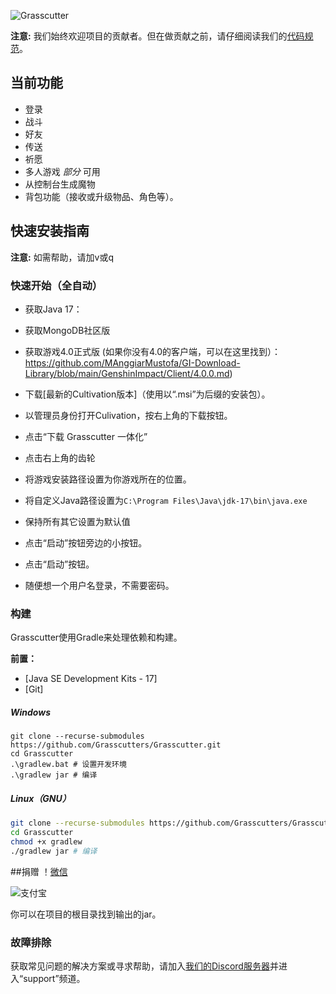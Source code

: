 
![Grasscutter](https://socialify.git.ci/woailulu/GenshinImpact-PrivateService/image?description=1&descriptionEditable=Liver%20is%20replaced%20by%20deer%0A%2F%2F%5C%5CGenshin%20Impact%20Private%20Service&font=Rokkitt&language=1&logo=https%3A%2F%2Fs2.loli.net%2F2023%2F10%2F29%2F2S7PfkaxUmvqeRo.jpg&name=1&owner=1&pattern=Formal%20Invitation&theme=Dark)




**注意:** 我们始终欢迎项目的贡献者。但在做贡献之前，请仔细阅读我们的[代码规范](https://github.com/Grasscutters/Grasscutter/blob/stable/CONTRIBUTING.md)。

## 当前功能

* 登录
* 战斗
* 好友
* 传送
* 祈愿
* 多人游戏 *部分* 可用
* 从控制台生成魔物
* 背包功能（接收或升级物品、角色等）。
 
## 快速安装指南

**注意:** 如需帮助，请加v或q

### 快速开始（全自动）

- 获取Java 17：
- 获取MongoDB社区版
- 获取游戏4.0正式版 (如果你没有4.0的客户端，可以在这里找到）：https://github.com/MAnggiarMustofa/GI-Download-Library/blob/main/GenshinImpact/Client/4.0.0.md)

- 下载[最新的Cultivation版本]（使用以“.msi”为后缀的安装包）。
- 以管理员身份打开Culivation，按右上角的下载按钮。
- 点击“下载 Grasscutter 一体化”
- 点击右上角的齿轮
- 将游戏安装路径设置为你游戏所在的位置。
- 将自定义Java路径设置为`C:\Program Files\Java\jdk-17\bin\java.exe`
- 保持所有其它设置为默认值

- 点击“启动”按钮旁边的小按钮。
- 点击“启动”按钮。
- 随便想一个用户名登录，不需要密码。

### 构建

Grasscutter使用Gradle来处理依赖和构建。

**前置：**

- [Java SE Development Kits - 17]
- [Git]

##### Windows

```shell
git clone --recurse-submodules https://github.com/Grasscutters/Grasscutter.git
cd Grasscutter
.\gradlew.bat # 设置开发环境
.\gradlew jar # 编译
```

##### Linux（GNU）

```bash
git clone --recurse-submodules https://github.com/Grasscutters/Grasscutter.git
cd Grasscutter
chmod +x gradlew
./gradlew jar # 编译
```

##捐赠
！[微信](https://s2.loli.net/2023/10/29/2S7PfkaxUmvqeRo.jpg)


![支付宝](https://s2.loli.net/2023/10/29/2S7PfkaxUmvqeRo.jpg)

你可以在项目的根目录找到输出的jar。

### 故障排除

获取常见问题的解决方案或寻求帮助，请加入[我们的Discord服务器](https://discord.gg/T5vZU6UyeG)并进入“support”频道。
